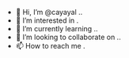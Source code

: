 - 👋 Hi, I’m @cayayal ..
- 👀 I’m interested in .
- 🌱 I’m currently learning ..
- 💞️ I’m looking to collaborate on ..
- 📫 How to reach me .

<!---
cayayal/cayayal is a ✨ special ✨ repository because its `README.md` (this file) appears on your GitHub profile.
You can click the Preview link to take a look at your changes.
--->
